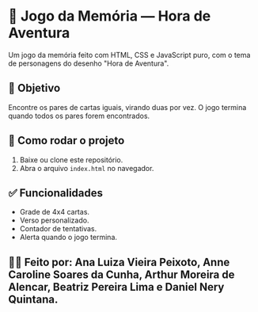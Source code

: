 # 🧩 Jogo da Memória — Hora de Aventura

Um jogo da memória feito com HTML, CSS e JavaScript puro, com o tema de personagens do desenho "Hora de Aventura".

## 🎯 Objetivo

Encontre os pares de cartas iguais, virando duas por vez. O jogo termina quando todos os pares forem encontrados.

## 📁 Como rodar o projeto

1. Baixe ou clone este repositório.
2. Abra o arquivo `index.html` no navegador.

## ✅ Funcionalidades

- Grade de 4x4 cartas.
- Verso personalizado.
- Contador de tentativas.
- Alerta quando o jogo termina.

## 👩‍💻 Feito por: Ana Luiza Vieira Peixoto, Anne Caroline Soares da Cunha, Arthur Moreira de Alencar, Beatriz Pereira Lima e Daniel Nery Quintana.
